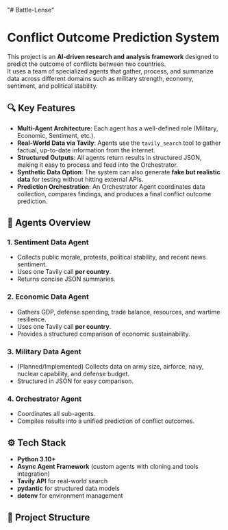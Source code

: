 "# Battle-Lense" 
# Conflict Outcome Prediction System

This project is an **AI-driven research and analysis framework** designed to predict the outcome of conflicts between two countries.  
It uses a team of specialized agents that gather, process, and summarize data across different domains such as military strength, economy, sentiment, and political stability.  

## 🔍 Key Features
- **Multi-Agent Architecture**: Each agent has a well-defined role (Military, Economic, Sentiment, etc.).
- **Real-World Data via Tavily**: Agents use the `tavily_search` tool to gather factual, up-to-date information from the internet.
- **Structured Outputs**: All agents return results in structured JSON, making it easy to process and feed into the Orchestrator.
- **Synthetic Data Option**: The system can also generate **fake but realistic data** for testing without hitting external APIs.
- **Prediction Orchestration**: An Orchestrator Agent coordinates data collection, compares findings, and produces a final conflict outcome prediction.

## 🧩 Agents Overview
### 1. **Sentiment Data Agent**
- Collects public morale, protests, political stability, and recent news sentiment.
- Uses one Tavily call **per country**.
- Returns concise JSON summaries.

### 2. **Economic Data Agent**
- Gathers GDP, defense spending, trade balance, resources, and wartime resilience.
- Uses one Tavily call **per country**.
- Provides a structured comparison of economic sustainability.

### 3. **Military Data Agent**
- (Planned/Implemented) Collects data on army size, airforce, navy, nuclear capability, and defense budget.
- Structured in JSON for easy comparison.

### 4. **Orchestrator Agent**
- Coordinates all sub-agents.
- Compiles results into a unified prediction of conflict outcomes.

## ⚙️ Tech Stack
- **Python 3.10+**
- **Async Agent Framework** (custom agents with cloning and tools integration)
- **Tavily API** for real-world search
- **pydantic** for structured data models
- **dotenv** for environment management

## 📂 Project Structure

